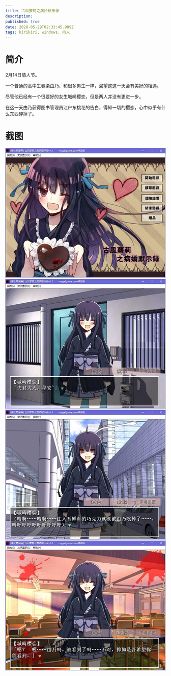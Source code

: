 ```yaml
---
title: 古风萝莉之病娇默示录
description: 
published: true
date: 2020-05-29T02:33:45.989Z
tags: kirikiri, windows, 同人
---
```


# 简介
2月14日情人节。

一个普通的高中生春染由乃，和很多男生一样，渴望这这一天会有美好的相遇。

尽管他已经有一个很要好的女生城崎樱恋，但是两人并没有更进一步。

在这一天由乃获得图书管理员江户东桃花的告白，得知一切的樱恋，心中似乎有什么东西碎掉了。

# 截图
![1.jpg](/pic/古风萝莉之病娇默示录/1.jpg)
![2.jpg](/pic/古风萝莉之病娇默示录/2.jpg)
![3.jpg](/pic/古风萝莉之病娇默示录/3.jpg)
![4.jpg](/pic/古风萝莉之病娇默示录/4.jpg)